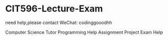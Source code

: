 # CIT596-Lecture-Exam
need help,please contact 
WeChat: codinggooodhh

Computer Science Tutor
Programming Help
Assignment Project Exam Help

